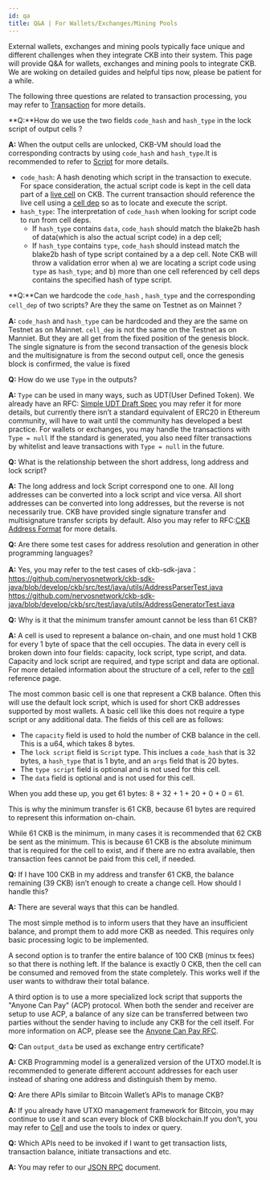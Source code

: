 ```yaml
---
id: qa
title: Q&A | For Wallets/Exchanges/Mining Pools
---
```


External wallets, exchanges and mining pools typically face unique and different challenges when they integrate CKB into their system. This page will provide Q&A for wallets, exchanges and mining pools to integrate CKB. We are woking on detailed guides and helpful tips now, please be patient for a while.

The following three questions are related to transaction processing, you may refer to [Transaction](https://nervosnetwork.github.io/docs-new/docs/reference/transaction) for more details.

**Q:**How do we use the two fields `code_hash` and `hash_type` in the lock script of output cells ?

**A:** When the output cells are unlocked, CKB-VM should load the corresponding contracts by using `code_hash` and `hash_type`.It is recommended to refer to [Script](https://nervosnetwork.github.io/docs-new/docs/reference/script#data-structure) for more details.

* `code_hash`: A hash denoting which script in the transaction to execute. For space consideration, the actual script code is kept in the cell data part of a [live cell](https://nervosnetwork.github.io/docs-new/docs/reference/cell#live-cell) on CKB. The current transaction should reference the live cell using a [cell dep](https://nervosnetwork.github.io/docs-new/docs/reference/transaction) so as to locate and execute the script.
* `hash_type`: The interpretation of `code_hash` when looking for script code to run from cell deps.
    * If `hash_type` contains `data`, `code_hash` should match the blake2b hash of data(which is also the actual script code) in a dep cell;
    * If `hash_type` contains `type`, `code_hash` should instead match the blake2b hash of type script contained by a a dep cell. Note CKB will throw a validation error when a) we are locating a script code using `type` as `hash_type`; and b) more than one cell referenced by cell deps contains the specified hash of type script.


**Q:**Can we hardcode the  `code_hash` , `hash_type` and the corresponding `cell_dep` of two scripts? Are they the same on Testnet as on Mainnet？

**A:** `code_hash` and `hash_type` can be hardcoded and they are the same on Testnet as on Mainnet. `cell_dep`  is not the same on the Testnet as on Manniet. But they are all get from the fixed position of the genesis block. The single signature is from the second transaction of the genesis block and the multisignature is from the second output cell, once the genesis block is confirmed, the value is fixed

**Q:** How do we use  `Type` in the outputs?

**A:** `Type` can be used in many ways, such as UDT(User Defined Token). We already have an RFC: [Simple UDT Draft Spec](https://talk.nervos.org/t/rfc-simple-udt-draft-spec/4333) you may refer it for more details, but currently there isn’t a standard equivalent of ERC20 in Ethereum community, will have to wait until the community has developed a best practice. For wallets or exchanges, you may handle the transactions with `Type = null` If the standard is generated, you also need filter transactions by whitelist and leave transactions with `Type = null` in the future.

**Q:** What is the relationship between the short address, long address and lock script?

**A:**  The long address and lock Script correspond one to one. All long addresses can be converted into a lock script and vice versa. All short addresses can be converted into long addresses, but the reverse is not necessarily true. CKB have provided single signature transfer and multisignature transfer scripts by default. Also you may refer to RFC:[CKB Address Format](https://github.com/nervosnetwork/rfcs/blob/master/rfcs/0021-ckb-address-format/0021-ckb-address-format.md) for more details.

**Q:** Are there some test cases for address resolution and generation in other programming languages?

**A:** Yes, you may refer to the test cases of ckb-sdk-java：
https://github.com/nervosnetwork/ckb-sdk-java/blob/develop/ckb/src/test/java/utils/AddressParserTest.java
https://github.com/nervosnetwork/ckb-sdk-java/blob/develop/ckb/src/test/java/utils/AddressGeneratorTest.java


**Q:** Why is it that the minimum transfer amount cannot be less than 61 CKB?

**A:** A cell is used to represent a balance on-chain, and one must hold 1 CKB for every 1 byte of space that the cell occupies. The data in every cell is broken down into four fields: capacity, lock script, type script, and data. Capacity and lock script are required, and type script and data are optional. For more detailed information about the structure of a cell, refer to the [cell](https://nervosnetwork.github.io/docs-new/docs/reference/cell) reference page.

The most common basic cell is one that represent a CKB balance. Often this will use the default lock script, which is used for short CKB addresses supported by most wallets. A basic cell like this does not require a type script or any additional data. The fields of this cell are as follows:

* The `capacity` field is used to hold the number of CKB balance in the cell. This is a u64, which takes 8 bytes.
* The `lock script` field is `Script` type. This inclues a `code_hash` that is 32 bytes, a `hash_type` that is 1 byte, and an `args` field that is 20 bytes.
* The `type script` field is optional and is not used for this cell.
* The `data` field is optional and is not used for this cell.

When you add these up, you get 61 bytes: 8 + 32 + 1 + 20 + 0 + 0 = 61.

This is why the minimum transfer is 61 CKB, because 61 bytes are required to represent this information on-chain.

While 61 CKB is the minimum, in many cases it is recommended that 62 CKB be sent as the minimum. This is because 61 CKB is the absolute minimum that is required for the cell to exist, and if there are no extra available, then transaction fees cannot be paid from this cell, if needed.

**Q:** If I have 100 CKB in my address and transfer 61 CKB, the balance remaining (39 CKB) isn’t enough to create a change cell. How should I handle this?

**A:** There are several ways that this can be handled.

The most simple method is to inform users that they have an insufficient balance, and prompt them to add more CKB as needed. This requires only basic processing logic to be implemented.

A second option is to tranfer the entire balance of 100 CKB (minus tx fees) so that there is nothing left. If the balance is exactly 0 CKB, then the cell can be consumed and removed from the state completely. This works well if the user wants to withdraw their total balance.

A third option is to use a more specialized lock script that supports the "Anyone Can Pay" (ACP) protocol. When both the sender and receiver are setup to use ACP, a balance of any size can be transferred between two parties without the sender having to include any CKB for the cell itself. For more information on ACP, please see the [Anyone Can Pay RFC](https://github.com/nervosnetwork/rfcs/blob/master/rfcs/0026-anyone-can-pay/0026-anyone-can-pay.md).

**Q:** Can `output_data` be used as exchange entry certificate?

**A:** CKB Programming model is a generalized version of the UTXO model.It is recommended to generate different account addresses for each user instead of sharing one address and distinguish them by memo.


**Q:** Are there APIs similar to Bitcoin Wallet’s APIs to manage CKB?

**A:** If you already have UTXO management framework for Bitcoin, you may continue to use it and scan every block of CKB blockchain.If you don’t, you may refer to [Cell](https://nervosnetwork.github.io/docs-new/docs/reference/cell#tools) and use the tools to index or query.


**Q:** Which APIs need to be invoked if I want to get transaction lists, transaction balance, initiate transactions and etc.

**A:** You may refer to our [JSON RPC](https://nervosnetwork.github.io/docs-new/docs/reference/rpc) document.
